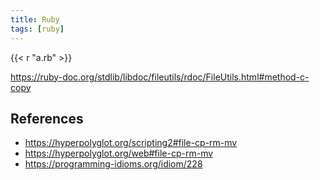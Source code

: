 ```yaml
---
title: Ruby
tags: [ruby]
---
```


{{< r "a.rb" >}}

<https://ruby-doc.org/stdlib/libdoc/fileutils/rdoc/FileUtils.html#method-c-copy>

## References

- <https://hyperpolyglot.org/scripting2#file-cp-rm-mv>
- <https://hyperpolyglot.org/web#file-cp-rm-mv>
- <https://programming-idioms.org/idiom/228>
